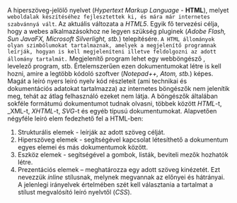 A hiperszöveg-jelölő nyelvet (_Hypertext Markup Language_ - **HTML**), melyet `weboldalak készítéséhez fejlesztettek ki, és mára már internetes szabvánnyá vált`. Az aktuális változata a _HTML5_. Egyik fő tervezési célja, hogy a webes alkalmazásokhoz ne legyen szükség pluginek (_Adobe Flash, Sun JavaFX, Microsoft Silverlight, stb._) telepítésére. `A HTML állományok olyan szimbólumokat tartalmaznak, amelyek a megjelenítő programnak leírják, hogyan is kell megjeleníteni illetve feldolgozni az adott állomány tartalmát.` Megjelenítő program lehet egy webböngésző , levelező program, stb. Értelemszerűen ezen dokumentumokat létre is kell hozni, amire a legtöbb kódoló szoftver (_Notepad++, Atom, stb._) képes. Magát a leíró nyers leíró nyelv kód részleteit (ami technikai és dokumentációs adatokat tartalmazza) az internetes böngészők nem jelenítik meg, tehát az átlag felhasználó ezeket nem látja. A böngészők általában sokféle formátumú dokumentumot tudnak olvasni, többek között _HTML_-t, _XML-t, _XHTML_-t, _SVG_-t és egyéb típusú dokumentumokat. Alapvetően négyféle leíró elem fedezhető fel a HTML-ben:

1.  Strukturális elemek - leírják az adott szöveg célját.
2.  Hiperszöveg elemek -  segítségével kapcsolat létesíthető a dokumentum egyes elemei és más dokumentumok között.
3.  Eszköz elemek - segítségével a gombok, listák, beviteli mezők hozhatók létre. 
4.  Prezentációs elemek – meghatározza egy adott szöveg kinézetét. Ezt nevezzük _inline_ stílusnak, melynek megvannak az előnyei és hátrányai. A jelenlegi irányelvek értelmében szét kell választania a tartalmat a stílust megvalósító leíró nyelvtől (_CSS_).
